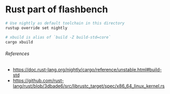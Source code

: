 Rust part of flashbench
========

```bash
# Use nightly as default toolchain in this directory
rustup override set nightly

# xbuild is alias of `build -Z build-std=core`
cargo xbuild
```

###### References
- https://doc.rust-lang.org/nightly/cargo/reference/unstable.html#build-std
- https://github.com/rust-lang/rust/blob/3dbade6/src/librustc_target/spec/x86_64_linux_kernel.rs
